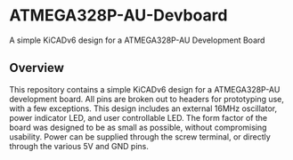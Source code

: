 # ATMEGA328P-AU-Devboard
A simple KiCADv6 design for a ATMEGA328P-AU Development Board

## Overview 
This repository contains a simple KiCADv6 design for a ATMEGA328P-AU development board. All pins are broken out to headers for prototyping use, with a few exceptions. This design includes an external 16MHz oscillator, power indicator LED, and user controllable LED. The form factor of the board was designed to be as small as possible, without compromising usability. Power can be supplied through the screw terminal, or directly through the various 5V and GND pins. 